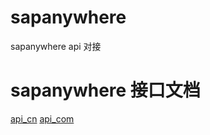 [api_cn]: https://doc.sapanywhere.cn/api/        "接口文档CN"
[api_com]: https://doc.sapanywhere.com/api/        "接口文档COM"


# sapanywhere
sapanywhere api 对接

# sapanywhere 接口文档
[api_cn]
[api_com]

